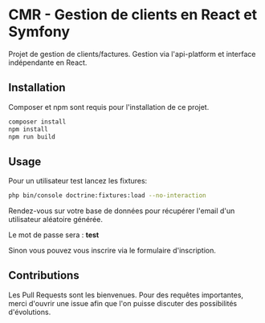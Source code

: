 # CMR - Gestion de clients en React et Symfony

Projet de gestion de clients/factures. Gestion via l'api-platform et interface indépendante en React.

## Installation

Composer et npm sont requis pour l'installation de ce projet.

```bash
composer install
npm install
npm run build
```

## Usage

Pour un utilisateur test lancez les fixtures:

```bash
php bin/console doctrine:fixtures:load --no-interaction
```

Rendez-vous sur votre base de données pour récupérer l'email d'un utilisateur aléatoire générée.

Le mot de passe sera : **test**

Sinon vous pouvez vous inscrire via le formulaire d'inscription.

## Contributions

Les Pull Requests sont les bienvenues. Pour des requêtes importantes, merci d'ouvrir une issue afin que l'on puisse discuter des possibilités d'évolutions.
